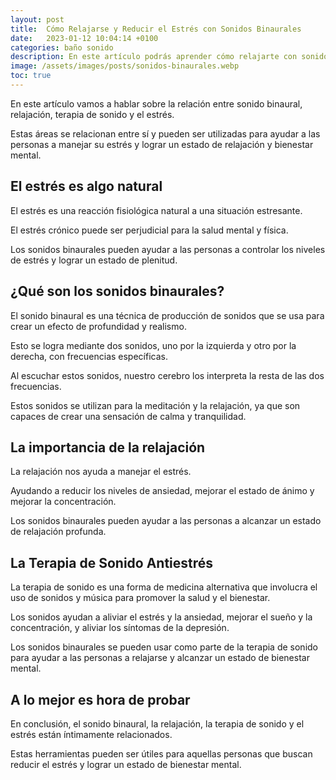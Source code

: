 ```yaml
---
layout: post
title:  Cómo Relajarse y Reducir el Estrés con Sonidos Binaurales
date:   2023-01-12 10:04:14 +0100
categories: baño sonido
description: En este artículo podrás aprender cómo relajarte con sonidos binaurales.
image: /assets/images/posts/sonidos-binaurales.webp
toc: true
---
```


En este artículo vamos a hablar sobre la relación entre sonido binaural, relajación, terapia de sonido y el estrés. 

Estas áreas se relacionan entre sí y pueden ser utilizadas para ayudar a las personas a manejar su estrés y lograr un estado de relajación y bienestar mental. 

## __El estrés es algo natural__

El estrés es una reacción fisiológica natural a una situación estresante. 

El estrés crónico puede ser perjudicial para la salud mental y física. 

Los sonidos binaurales pueden ayudar a las personas a controlar los niveles de estrés y lograr un estado de plenitud. 

## __¿Qué son los sonidos binaurales?__

El sonido binaural es una técnica de producción de sonidos que se usa para crear un efecto de profundidad y realismo. 

Esto se logra mediante dos sonidos, uno por la izquierda y otro por la derecha, con frecuencias específicas. 

Al escuchar estos sonidos, nuestro cerebro los interpreta la resta de las dos frecuencias.

Estos sonidos se utilizan para la meditación y la relajación, ya que son capaces de crear una sensación de calma y tranquilidad. 

## __La importancia de la relajación__

La relajación nos ayuda a manejar el estrés. 

Ayudando a reducir los niveles de ansiedad, mejorar el estado de ánimo y mejorar la concentración. 

Los sonidos binaurales pueden ayudar a las personas a alcanzar un estado de relajación profunda. 

## __La Terapia de Sonido Antiestrés__

La terapia de sonido es una forma de medicina alternativa que involucra el uso de sonidos y música para promover la salud y el bienestar. 

Los sonidos ayudan a aliviar el estrés y la ansiedad, mejorar el sueño y la concentración, y aliviar los síntomas de la depresión. 

Los sonidos binaurales se pueden usar como parte de la terapia de sonido para ayudar a las personas a relajarse y alcanzar un estado de bienestar mental. 

## __A lo mejor es hora de probar__

En conclusión, el sonido binaural, la relajación, la terapia de sonido y el estrés están íntimamente relacionados. 

Estas herramientas pueden ser útiles para aquellas personas que buscan reducir el estrés y lograr un estado de bienestar mental.
